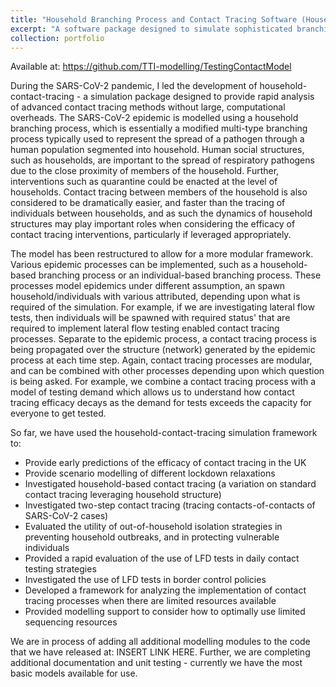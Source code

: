 ```yaml
---
title: "Household Branching Process and Contact Tracing Software (Household-Contact-Tracing)"
excerpt: "A software package designed to simulate sophisticated branching process models of epidemics, with various contact tracing processes attempting to prevent the spread of the virus"
collection: portfolio
---
```


Available at: https://github.com/TTI-modelling/TestingContactModel

During the SARS-CoV-2 pandemic, I led the development of household-contact-tracing - a simulation package designed to provide rapid analysis of advanced contact tracing methods without large, computational overheads. The SARS-CoV-2 epidemic is modelled using a household branching process, which is essentially a modified multi-type branching process typically used to represent the spread of a pathogen through a human population segmented into household. Human social structures, such as households, are important to the spread of respiratory pathogens due to the close proximity of members of the household. Further, interventions such as quarantine could be enacted at the level of households. Contact tracing between members of the household is also considered to be dramatically easier, and faster than the tracing of individuals between households, and as such the dynamics of household structures may play important roles when considering the efficacy of contact tracing interventions, particularly if leveraged appropriately.

The model has been restructured to allow for a more modular framework. Various epidemic processes can be implemented, such as a household-based branching process or an individual-based branching process. These processes model epidemics under different assumption, an spawn household/individuals with various attributed, depending upon what is required of the simulation. For example, if we are investigating lateral flow tests, then individuals will be spawned with required status' that are required to implement lateral flow testing enabled contact tracing processes. Separate to the epidemic process, a contact tracing process is being propagated over the structure (network) generated by the epidemic process at each time step. Again, contact tracing processes are modular, and can be combined with other processes depending upon which question is being asked. For example, we combine a contact tracing process with a model of testing demand which allows us to understand how contact tracing efficacy decays as the demand for tests exceeds the capacity for everyone to get tested.

So far, we have used the household-contact-tracing simulation framework to:
* Provide early predictions of the efficacy of contact tracing in the UK
* Provide scenario modelling of different lockdown relaxations
* Investigated household-based contact tracing (a variation on standard contact tracing leveraging household structure)
* Investigated two-step contact tracing (tracing contacts-of-contacts of SARS-CoV-2 cases)
* Evaluated the utility of out-of-household isolation strategies in preventing household outbreaks, and in protecting vulnerable individuals
* Provided a rapid evaluation of the use of LFD tests in daily contact testing strategies
* Investigated the use of LFD tests in border control policies
* Developed a framework for analyzing the implementation of contact tracing processes when there are limited resources available
* Provided modelling support to consider how to optimally use limited sequencing resources

We are in process of adding all additional modelling modules to the code that we have released at: INSERT LINK HERE. Further, we are completing additional documentation and unit testing - currently we have the most basic models available for use.
